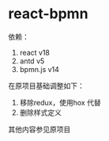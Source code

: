 
# react-bpmn 

依赖：


1. react v18 
2. antd v5
3. bpmn.js v14


在原项目基础调整如下：

1. 移除redux，使用hox 代替
2. 删除样式定义


其他内容参见原项目